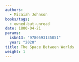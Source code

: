 ```yaml
---
authors:
  - Micaiah Johnson
books/tags:
  - owned-but-unread
date: 1800-04-21
params:
  isbn13: "9780593135051"
  year: "2020"
title: The Space Between Worlds
weight: 1
---
```


<!--more-->
